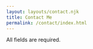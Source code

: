 ```yaml
---
layout: layouts/contact.njk
title: Contact Me
permalink: /contact/index.html
---
```

All fields are required.